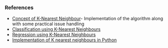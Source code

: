 ### References
* [Concept of K-Nearest Neighbour](https://www.analyticsvidhya.com/blog/2015/08/learning-concept-knn-algorithms-programming/)- Implementation of the algorithm along with some practical issue handling
* [Classification using K-Nearest Neighbours](https://github.com/mlgruby/knn-classification)
* [Regression using K-Nearest Neighbours](http://members.cbio.mines-paristech.fr/~jvert/svn/tutorials/practical/knnregression/knnregression.R)
* [Implementation of K nearest neighbours in Python](https://machinelearningmastery.com/tutorial-to-implement-k-nearest-neighbors-in-python-from-scratch/)
